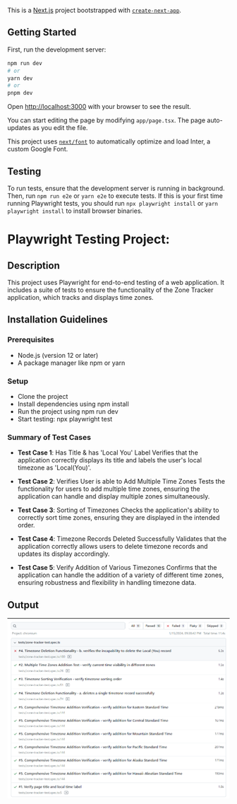This is a [Next.js](https://nextjs.org/) project bootstrapped with [`create-next-app`](https://github.com/vercel/next.js/tree/canary/packages/create-next-app).

## Getting Started

First, run the development server:

```bash
npm run dev
# or
yarn dev
# or
pnpm dev
```

Open [http://localhost:3000](http://localhost:3000) with your browser to see the result.

You can start editing the page by modifying `app/page.tsx`. The page auto-updates as you edit the file.

This project uses [`next/font`](https://nextjs.org/docs/basic-features/font-optimization) to automatically optimize and load Inter, a custom Google Font.

## Testing

To run tests, ensure that the development server is running in background. Then, run `npm run e2e` or `yarn e2e` to execute tests. If this is your first time running Playwright tests, you should run `npx playwright install` or `yarn playwright install` to install browser binaries.

# Playwright Testing Project:

## Description
This project uses Playwright for end-to-end testing of a web application. It includes a suite of tests to ensure the functionality of the Zone Tracker application, which tracks and displays time zones.

## Installation Guidelines

### Prerequisites
- Node.js (version 12 or later)
- A package manager like npm or yarn

### Setup
- Clone the project
- Install dependencies using npm install
- Run the project using npm run dev
- Start testing: npx playwright test

### Summary of Test Cases

- **Test Case 1**: Has Title & has 'Local You' Label
Verifies that the application correctly displays its title and labels the user's local timezone as 'Local(You)'.

- **Test Case 2**: Verifies User is able to Add Multiple Time Zones
Tests the functionality for users to add multiple time zones, ensuring the application can handle and display multiple zones simultaneously.

- **Test Case 3**: Sorting of Timezones
Checks the application's ability to correctly sort time zones, ensuring they are displayed in the intended order.

- **Test Case 4**: Timezone Records Deleted Successfully
Validates that the application correctly allows users to delete timezone records and updates its display accordingly.

- **Test Case 5**: Verify Addition of Various Timezones
Confirms that the application can handle the addition of a variety of different time zones, ensuring robustness and flexibility in handling timezone data.

## Output
![report-output](./playwright-report/output-report.png)
